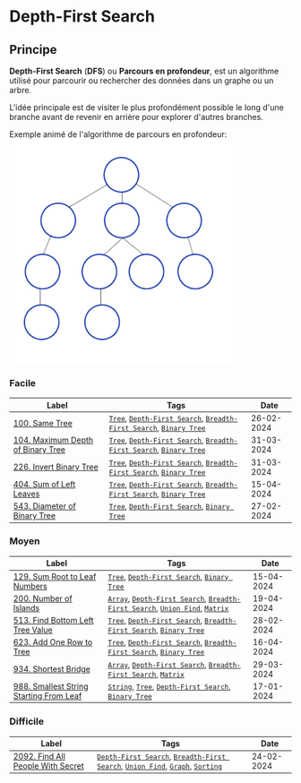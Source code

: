 # Depth-First Search

## Principe

**Depth-First Search** (**DFS**) ou **Parcours en profondeur**, est un algorithme utilisé pour parcourir ou rechercher des données dans un graphe ou un arbre.

L'idée principale est de visiter le plus profondément possible le long d'une branche avant de revenir en arrière pour explorer d'autres branches.

Exemple animé de l'algorithme de parcours en profondeur:  
<img src="../imgs/skills/dfs-1.gif"/>

### Facile

| Label                                                                                          | Tags                                                                                                                         | Date       |
| ---------------------------------------------------------------------------------------------- | ---------------------------------------------------------------------------------------------------------------------------- | ---------- |
| [100. Same Tree](../Probleme/0100.%20Same%20Tree/)                                             | [`Tree`](./tree.md), [`Depth-First Search`](./dfs.md), [`Breadth-First Search`](./bfs.md), [`Binary Tree`](./binary_tree.md) | 26-02-2024 |
| [104. Maximum Depth of Binary Tree](../Probleme/0104.%20Maximum%20Depth%20of%20Binary%20Tree/) | [`Tree`](./tree.md), [`Depth-First Search`](./dfs.md), [`Breadth-First Search`](./bfs.md), [`Binary Tree`](./binary_tree.md) | 31-03-2024 |
| [226. Invert Binary Tree](../Probleme/0226.%20Invert%20Binary%20Tree/)                         | [`Tree`](./tree.md), [`Depth-First Search`](./dfs.md), [`Breadth-First Search`](./bfs.md), [`Binary Tree`](./binary_tree.md) | 31-03-2024 |
| [404. Sum of Left Leaves](../Probleme/0404.%20Sum%20of%20Left%20Leaves/)                       | [`Tree`](./tree.md), [`Depth-First Search`](./dfs.md), [`Breadth-First Search`](./bfs.md), [`Binary Tree`](./binary_tree.md) | 15-04-2024 |
| [543. Diameter of Binary Tree](../Probleme/0543.%20Diameter%20of%20Binary%20Tree/)             | [`Tree`](./tree.md), [`Depth-First Search`](./dfs.md), [`Binary Tree`](./binary_tree.md)                                     | 27-02-2024 |

### Moyen

| Label                                                                                                      | Tags                                                                                                                                                  | Date       |
| ---------------------------------------------------------------------------------------------------------- | ----------------------------------------------------------------------------------------------------------------------------------------------------- | ---------- |
| [129. Sum Root to Leaf Numbers](../Probleme/0129.%20Sum%20Root%20to%20Leaf%20Numbers/)                     | [`Tree`](./tree.md), [`Depth-First Search`](./dfs.md), [`Binary Tree`](./binary_tree.md)                                                              | 15-04-2024 |
| [200. Number of Islands](../Probleme/0200.%20Number%20of%20Islands/)                                       | [`Array`](./array.md), [`Depth-First Search`](./dfs.md), [`Breadth-First Search`](./bfs.md), [`Union Find`](./union_find.md), [`Matrix`](./matrix.md) | 19-04-2024 |
| [513. Find Bottom Left Tree Value](../Probleme/0513.%20Find%20Bottom%20Left%20Tree%20Value/)               | [`Tree`](./tree.md), [`Depth-First Search`](./dfs.md), [`Breadth-First Search`](./bfs.md), [`Binary Tree`](./binary_tree.md)                          | 28-02-2024 |
| [623. Add One Row to Tree](../Probleme/0623.%20Add%20One%20Row%20to%20Tree/)                               | [`Tree`](./tree.md), [`Depth-First Search`](./dfs.md), [`Breadth-First Search`](./bfs.md), [`Binary Tree`](./binary_tree.md)                          | 16-04-2024 |
| [934. Shortest Bridge](../Probleme/0934.%20Shortest%20Bridge/)                                             | [`Array`](./array.md), [`Depth-First Search`](./dfs.md), [`Breadth-First Search`](./bfs.md), [`Matrix`](./matrix.md)                                  | 29-03-2024 |
| [988. Smallest String Starting From Leaf](../Probleme/0988.%20Smallest%20String%20Starting%20From%20Leaf/) | [`String`](./string.md), [`Tree`](./tree.md), [`Depth-First Search`](./dfs.md), [`Binary Tree`](./binary_tree.md)                                     | 17-01-2024 |

### Difficile

| Label                                                                                         | Tags                                                                                                                                                    | Date       |
| --------------------------------------------------------------------------------------------- | ------------------------------------------------------------------------------------------------------------------------------------------------------- | ---------- |
| [2092. Find All People With Secret](../Probleme/2092.%20Find%20All%20People%20With%20Secret/) | [`Depth-First Search`](./dfs.md), [`Breadth-First Search`](./bfs.md), [`Union Find`](./union_find.md), [`Graph`](./graph.md), [`Sorting`](./sorting.md) | 24-02-2024 |
